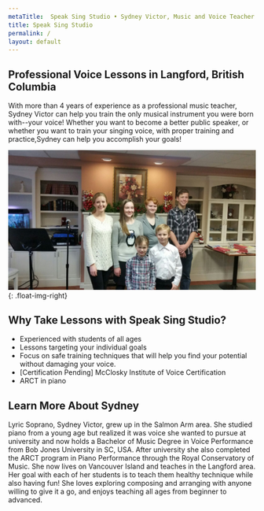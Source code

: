 ```yaml
---
metaTitle:  Speak Sing Studio • Sydney Victor, Music and Voice Teacher in Langford, BC
title: Speak Sing Studio
permalink: /
layout: default
---
```


## Professional Voice Lessons in Langford, British Columbia

With more than 4 years of experience as a professional music teacher, Sydney Victor can help you train the only musical instrument you were born with--your voice! Whether you want to become a better public speaker, or whether you want to train your singing voice, with proper training and practice,Sydney can help you accomplish your goals!

![](/assets/img/students.jpeg){: .float-img-right}

## Why Take Lessons with Speak Sing Studio?

 * Experienced with students of all ages
 * Lessons targeting your individual goals
 * Focus on safe training techniques that will help you find your potential without damaging your voice.
 * [Certification Pending] McClosky Institute of Voice Certification
 * ARCT in piano

## Learn More About Sydney

Lyric Soprano, Sydney Victor, grew up in the Salmon Arm area. She studied piano from a young age but realized it was voice she wanted to pursue at university and now holds a Bachelor of Music Degree in Voice Performance from Bob Jones University in SC, USA. After university she also completed the ARCT program in Piano Performance through the Royal Conservatory of Music. She now lives on Vancouver Island and teaches in the Langford area. Her goal with each of her students is to teach them healthy technique while also having fun! She loves exploring composing and arranging with anyone willing to give it a go, and enjoys teaching all ages from beginner to advanced.